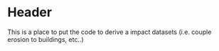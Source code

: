# Header
This is a place to put the code to derive a impact datasets (i.e. couple erosion to buildings, etc..)